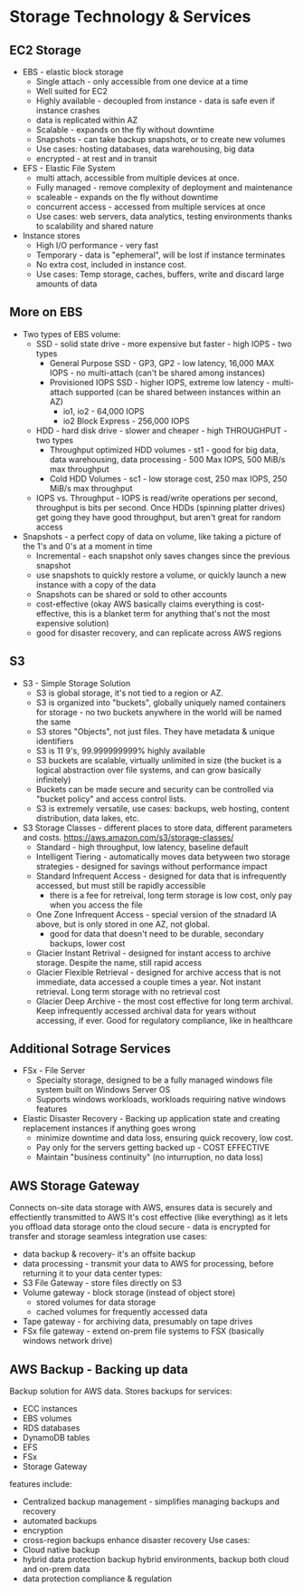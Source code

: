 # Storage Technology & Services
## EC2 Storage
 - EBS - elastic block storage
    - Single attach - only accessible from one device at a time
    - Well suited for EC2
    - Highly available - decoupled from instance - data is safe even if instance crashes
    - data is replicated within AZ
    - Scalable - expands on the fly without downtime
    - Snapshots - can take backup snapshots, or to create new volumes
    - Use cases: hosting databases, data warehousing, big data
    - encrypted - at rest and in transit
  - EFS - Elastic File System
    - multi attach, accessible from multiple devices at once.
    - Fully managed - remove complexity of deployment and maintenance
    - scaleable - expands on the fly without downtime
    - concurrent access - accessed from multiple services at once
    - Use cases: web servers, data analytics, testing environments thanks to scalability and shared nature
  - Instance stores
    - High I/O performance - very fast
    - Temporary - data is "ephemeral", will be lost if instance terminates
    - No extra cost, included in instance cost.
    - Use cases: Temp storage, caches, buffers, write and discard large amounts of data

## More on EBS
 - Two types of EBS volume:
   - SSD - solid state drive - more expensive but faster - high IOPS - two types
     - General Purpose SSD - GP3, GP2 - low latency, 16,000 MAX IOPS - no multi-attach (can't be shared among instances)
     - Provisioned IOPS SSD - higher IOPS, extreme low latency - multi-attach supported (can be shared between instances within an AZ)
       - io1, io2 - 64,000 IOPS
       - io2 Block Express - 256,000 IOPS
   - HDD - hard disk drive - slower and cheaper - high THROUGHPUT - two types
     - Throughput optimized HDD volumes - st1 - good for big data, data warehousing, data processing - 500 Max IOPS, 500 MiB/s max throughput
     - Cold HDD Volumes - sc1 - low storage cost, 250 max IOPS, 250 MiB/s max throughput
   - IOPS vs. Throughput - IOPS is read/write operations per second, throughput is bits per second. Once HDDs (spinning platter drives) get going they have good throughput, but aren't great for random access
 - Snapshots - a perfect copy of data on volume, like taking a picture of the 1's and 0's at a moment in time
   - Incremental - each snapshot only saves changes since the previous snapshot
   - use snapshots to quickly restore a volume, or quickly launch a new instance with a copy of the data
   - Snapshots can be shared or sold to other accounts
   - cost-effective (okay AWS basically claims everything is cost-effective, this is a blanket term for anything that's not the most expensive solution)
   - good for disaster recovery, and can replicate across AWS regions

## S3 
 - S3 - Simple Storage Solution
   - S3 is global storage, it's not tied to a region or AZ.
   - S3 is organized into "buckets", globally uniquely named containers for storage - no two buckets anywhere in the world will be named the same
   - S3 stores "Objects", not just files. They have metadata & unique identifiers
   - S3 is 11 9's, 99.999999999% highly available
   - S3 buckets are scalable, virtually unlimited in size (the bucket is a logical abstraction over file systems, and can grow basically infinitely)
   - Buckets can be made secure and security can be controlled via "bucket policy" and access control lists.
   - S3 is extremely versatile, use cases: backups, web hosting, content distribution, data lakes, etc.
- S3 Storage Classes - different places to store data, different parameters and costs. https://aws.amazon.com/s3/storage-classes/
  - Standard - high throughput, low latency, baseline default
  - Intelligent Tiering - automatically moves data betyween two storage strategies - designed for savings without performance impact
  - Standard Infrequent Access - designed for data that is infrequently accessed, but must still be rapidly accessible
    - there is a fee for retreival, long term storage is low cost, only pay when you access the file
  - One Zone Infrequent Access - special version of the stnadard IA above, but is only stored in one AZ, not global.
    - good for data that doesn't need to be durable, secondary backups, lower cost
  - Glacier Instant Retrival - designed for instant access to archive storage. Despite the name, still rapid access
  - Glacier Flexible Retrieval - designed for archive access that is not immediate, data accessed a couple times a year. Not instant retrieval. Long term storage with no retrieval cost
  - Glacier Deep Archive - the most cost effective for long term archival. Keep infrequently accessed archival data for years without accessing, if ever. Good for regulatory compliance, like in healthcare


## Additional Sotrage Services
  - FSx - File Server
    - Specialty storage, designed to be a fully managed windows file system built on Windows Server OS
    - Supports windows workloads, workloads requiring native windows features
  - Elastic Disaster Recovery - Backing up application state and creating replacement instances if anything goes wrong
    - minimize downtime and data loss, ensuring quick recovery, low cost.
    - Pay only for the servers getting backed up - COST EFFECTIVE
    - Maintain "business continuity" (no inturruption, no data loss)

## AWS Storage Gateway
Connects on-site data storage with AWS, ensures data is securely and effectiently transmitted to AWS
It's cost effective (like everything) as it lets you offload data storage onto the cloud
secure - data is encrypted for transfer and storage
seamless integration
use cases: 
 - data backup & recovery- it's an offsite backup
 - data processing - transmit your data to AWS for processing, before returning it to your data center
types:
 - S3 File Gateway - store files directly on S3
 - Volume gateway - block storage (instead of object store)
   - stored volumes for data storage
   - cached volumes for frequently accessed data
 - Tape gateway - for archiving data, presumably on tape drives
 - FSx file gateway - extend on-prem file systems to FSX (basically windows network drive)

## AWS Backup - Backing up data
Backup solution for AWS data. Stores backups for services:
 - ECC instances
 - EBS volumes
 - RDS databases
 - DynamoDB tables
 - EFS
 - FSx
 - Storage Gateway

features include:
 - Centralized backup management - simplifies managing backups and recovery
 - automated backups
 - encryption
 - cross-region backups enhance disaster recovery
Use cases:
 - Cloud native backup
 - hybrid data protection backup hybrid environments, backup both cloud and on-prem data
 - data protection compliance & regulation
